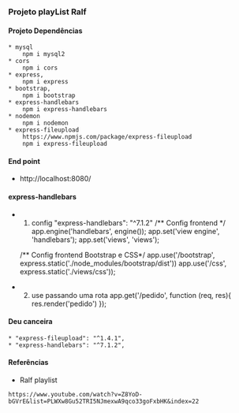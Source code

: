 ### Projeto playList Ralf

#### Projeto Dependências
    * mysql
        npm i mysql2
    * cors
        npm i cors
    * express,
        npm i express
    * bootstrap,
        npm i bootstrap
    * express-handlebars
        npm i express-handlebars
    * nodemon
        npm i nodemon
    * express-fileupload
        https://www.npmjs.com/package/express-fileupload
        npm i express-fileupload


#### End point
* http://localhost:8080/

#### express-handlebars

* 1. config "express-handlebars": "^7.1.2"
    /** Config frontend */
    app.engine('handlebars', engine());
    app.set('view engine', 'handlebars');
    app.set('views', 'views');

    /** Config frontend Bootstrap e CSS*/
    app.use('/bootstrap', express.static('./node_modules/bootstrap/dist'))
    app.use('/css', express.static('./views/css'));

* 2. use passando uma rota
    app.get('/pedido', function (req, res){
        res.render('pedido')
    });


#### Deu canceira
    * "express-fileupload": "^1.4.1",
    * "express-handlebars": "^7.1.2",

#### Referências
* Ralf playlist
``` 
https://www.youtube.com/watch?v=Z8YoD-bGVrE&list=PLWXw8Gu52TRI5NJmexwA9qco33goFxbHK&index=22
```